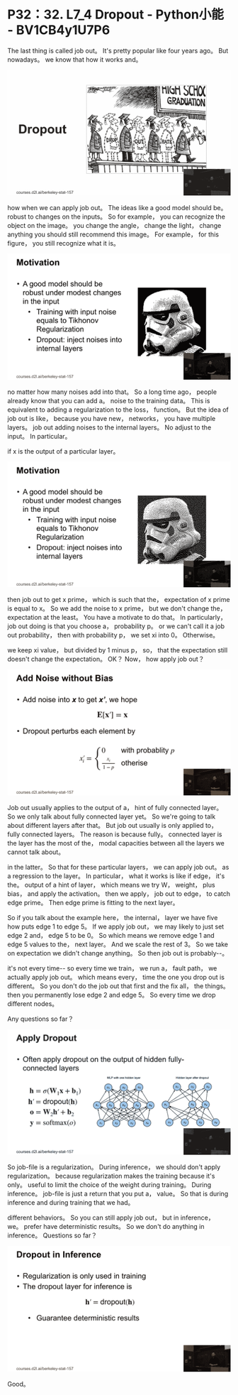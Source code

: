 # P32：32. L7_4 Dropout - Python小能 - BV1CB4y1U7P6

 The last thing is called job out。 It's pretty popular like four years ago。 But nowadays。 we know that how it works and。

![](img/defc3a1b12b8631f55c631a8baabe4cc_1.png)

 how when we can apply job out。 The ideas like a good model should be。 robust to changes on the inputs。 So for example， you can recognize the object on the image。 you change the angle， change the light， change anything you should still recommend this image。 For example， for this figure， you still recognize what it is。





![](img/defc3a1b12b8631f55c631a8baabe4cc_3.png)

 no matter how many noises add into that。 So a long time ago， people already know that you can add a。 noise to the training data。 This is equivalent to adding a regularization to the loss， function。 But the idea of job out is like， because you have new， networks， you have multiple layers。 job out adding noises to the internal layers。 No adjust to the input。 In particular。

 if x is the output of a particular layer。

![](img/defc3a1b12b8631f55c631a8baabe4cc_5.png)

 then job out to get x prime， which is such that the， expectation of x prime is equal to x。 So we add the noise to x prime， but we don't change the， expectation at the least。 You have a motivate to do that。 In particularly， job out doing is that you choose a， probability p。 or we can't call it a job out probability， then with probability p， we set xi into 0。 Otherwise。

 we keep xi value， but divided by 1 minus p， so， that the expectation still doesn't change the expectation。 OK？ Now， how apply job out？



![](img/defc3a1b12b8631f55c631a8baabe4cc_7.png)

 Job out usually applies to the output of a， hint of fully connected layer。 So we only talk about fully connected layer yet。 So we're going to talk about different layers after that。 But job out usually is only applied to， fully connected layers。 The reason is because fully。 connected layer is the layer has the most of the， modal capacities between all the layers we cannot talk about。

 in the latter。 So that for these particular layers， we can apply job out。 as a regression to the layer。 In particular， what it works is like if edge， it's the。 output of a hint of layer， which means we try W， weight， plus bias， and apply the activation。 then we apply， job out to edge， to catch edge prime。 Then edge prime is fitting to the next layer。

 So if you talk about the example here， the internal， layer we have five how puts edge 1 to edge 5。 If we apply job out， we may likely to just set edge 2 and， edge 5 to be 0。 So which means we remove edge 1 and edge 5 values to the， next layer。 And we scale the rest of 3。 So we take on expectation we didn't change anything。 So then job out is probably--。

 it's not every time-- so every time we train， we run a， fault path， we actually apply job out。 which means every， time the one you drop out is different。 So you don't do the job out that first and the fix all， the things。 then you permanently lose edge 2 and edge 5。 So every time we drop different nodes。

 Any questions so far？



![](img/defc3a1b12b8631f55c631a8baabe4cc_9.png)

 So job-file is a regularization。 During inference， we should don't apply regularization。 because regularization makes the training because it's only。 useful to limit the choice of the weight during training。 During inference。 job-file is just a return that you put a， value。 So that is during inference and during training that we had。

 different behaviors。 So you can still apply job out， but in inference， we。 prefer have deterministic results。 So we don't do anything in inference。 Questions so far？





![](img/defc3a1b12b8631f55c631a8baabe4cc_11.png)

 Good。